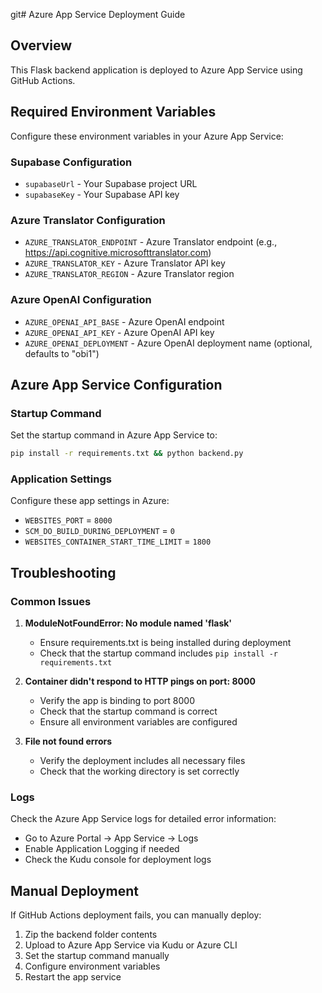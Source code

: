 git# Azure App Service Deployment Guide

## Overview
This Flask backend application is deployed to Azure App Service using GitHub Actions.

## Required Environment Variables

Configure these environment variables in your Azure App Service:

### Supabase Configuration
- `supabaseUrl` - Your Supabase project URL
- `supabaseKey` - Your Supabase API key

### Azure Translator Configuration
- `AZURE_TRANSLATOR_ENDPOINT` - Azure Translator endpoint (e.g., https://api.cognitive.microsofttranslator.com)
- `AZURE_TRANSLATOR_KEY` - Azure Translator API key
- `AZURE_TRANSLATOR_REGION` - Azure Translator region

### Azure OpenAI Configuration
- `AZURE_OPENAI_API_BASE` - Azure OpenAI endpoint
- `AZURE_OPENAI_API_KEY` - Azure OpenAI API key
- `AZURE_OPENAI_DEPLOYMENT` - Azure OpenAI deployment name (optional, defaults to "obi1")

## Azure App Service Configuration

### Startup Command
Set the startup command in Azure App Service to:
```bash
pip install -r requirements.txt && python backend.py
```

### Application Settings
Configure these app settings in Azure:
- `WEBSITES_PORT` = `8000`
- `SCM_DO_BUILD_DURING_DEPLOYMENT` = `0`
- `WEBSITES_CONTAINER_START_TIME_LIMIT` = `1800`

## Troubleshooting

### Common Issues

1. **ModuleNotFoundError: No module named 'flask'**
   - Ensure requirements.txt is being installed during deployment
   - Check that the startup command includes `pip install -r requirements.txt`

2. **Container didn't respond to HTTP pings on port: 8000**
   - Verify the app is binding to port 8000
   - Check that the startup command is correct
   - Ensure all environment variables are configured

3. **File not found errors**
   - Verify the deployment includes all necessary files
   - Check that the working directory is set correctly

### Logs
Check the Azure App Service logs for detailed error information:
- Go to Azure Portal → App Service → Logs
- Enable Application Logging if needed
- Check the Kudu console for deployment logs

## Manual Deployment

If GitHub Actions deployment fails, you can manually deploy:

1. Zip the backend folder contents
2. Upload to Azure App Service via Kudu or Azure CLI
3. Set the startup command manually
4. Configure environment variables
5. Restart the app service 